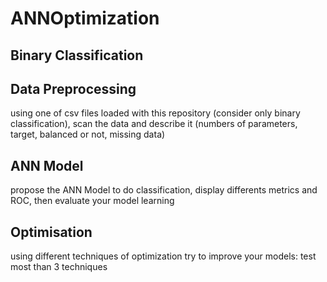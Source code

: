 # ANNOptimization
## Binary Classification
## Data Preprocessing
using one of csv files loaded with this repository (consider only binary classification), scan the data and describe it 
(numbers of parameters, target, balanced or not, missing data)

## ANN Model 
propose the ANN Model to do classification, display differents metrics and ROC, then evaluate your model learning

## Optimisation 
using different techniques of optimization try to improve your models: test most than 3 techniques 


